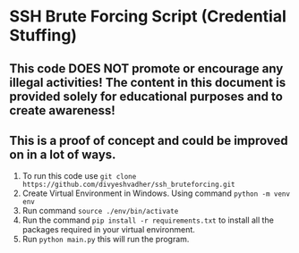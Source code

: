 # SSH Brute Forcing Script (Credential Stuffing)
## This code DOES NOT promote or encourage any illegal activities! The content in this document is provided solely for educational purposes and to create awareness!

## This is a proof of concept and could be improved on in a lot of ways.
1. To run this code use `git clone https://github.com/divyeshvadher/ssh_bruteforcing.git`
3. Create Virtual Environment in Windows. Using command `python -m venv env`
4. Run command `source ./env/bin/activate`
5. Run the command `pip install -r requirements.txt` to install all the packages required in your virtual environment.
6. Run `python main.py` this will run the program.
